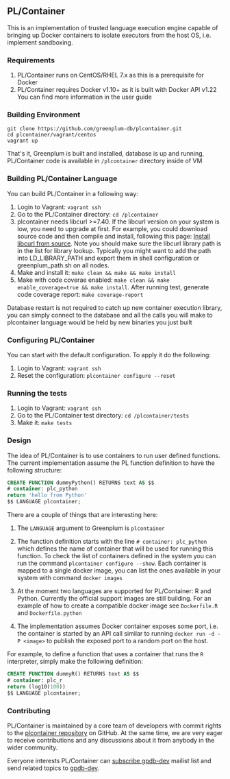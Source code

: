 ## PL/Container

This is an implementation of trusted language execution engine capable of
bringing up Docker containers to isolate executors from the host OS, i.e.
implement sandboxing.

### Requirements

1. PL/Container runs on CentOS/RHEL 7.x as this is a prerequisite for Docker
1. PL/Container requires Docker v1.10+ as it is built with Docker API v1.22
You can find more information in the user guide

### Building Environment

```shell
git clone https://github.com/greenplum-db/plcontainer.git
cd plcontainer/vagrant/centos
vagrant up
```

That's it, Greenplum is built and installed, database is up and running,
PL/Container code is available in `/plcontainer` directory inside of VM

### Building PL/Container Language

You can build PL/Container in a following way:

1. Login to Vagrant: `vagrant ssh`
1. Go to the PL/Container directory: `cd /plcontainer`
1. plcontainer needs libcurl >=7.40. If the libcurl version on your system is low, you need to upgrade at first. For example, you could download source code and then compile and install, following this page: [Install libcurl from source](https://curl.haxx.se/docs/install.html). Note you should make sure the libcurl library path is in the list for library lookup. Typically you might want to add the path into LD_LIBRARY_PATH and export them in shell configuration or greenplum_path.sh on all nodes.
1. Make and install it: `make clean && make && make install`
1. Make with code coverae enabled: `make clean && make enable_coverage=true && make install`. After running test, generate code coverage report: `make coverage-report`

Database restart is not required to catch up new container execution library,
you can simply connect to the database and all the calls you will make to
plcontainer language would be held by new binaries you just built


### Configuring PL/Container

You can start with the default configuration. To apply it do the following:
1. Login to Vagrant: `vagrant ssh`
1. Reset the configuration: `plcontainer configure --reset`

### Running the tests

1. Login to Vagrant: `vagrant ssh`
1. Go to the PL/Container test directory: `cd /plcontainer/tests`
1. Make it: `make tests`

### Design

The idea of PL/Container is to use containers to run user defined functions. The current implementation assume the PL function definition to have the following structure:

```sql
CREATE FUNCTION dummyPython() RETURNS text AS $$
# container: plc_python
return 'hello from Python'
$$ LANGUAGE plcontainer;
```

There are a couple of things that are interesting here:

1. The `LANGUAGE` argument to Greenplum is `plcontainer`

1. The function definition starts with the line `# container: plc_python` which defines the name of container that will be used for running this function. To check the list of containers defined in the system you can run the command `plcontainer configure --show`. Each container is mapped to a single docker image, you can list the ones available in your system with command `docker images`

1. At the moment two languages are supported for PL/Container: R and Python. Currently the official support images are still building. For an example of how to create a compatible docker image see `Dockerfile.R` and `Dockerfile.python`

1. The implementation assumes Docker container exposes some port, i.e. the container is started by an API call similar to running `docker run -d -P <image>` to publish the exposed port to a random port on the host.


For example, to define a function that uses a container that runs the `R`
interpreter, simply make the following definition:
```sql
CREATE FUNCTION dummyR() RETURNS text AS $$
# container: plc_r
return (log10(100))
$$ LANGUAGE plcontainer;
```


### Contributing
PL/Container is maintained by a core team of developers with commit rights to the [plcontainer repository](https://github.com/greenplum-db/plcontainer) on GitHub. At the same time, we are very eager to receive contributions and any discussions about it from anybody in the wider community.

Everyone interests PL/Container can [subscribe gpdb-dev](mailto:gpdb-dev+subscribe@greenplum.org) mailist list and send related topics to [gpdb-dev](mailto:gpdb-dev@greenplum.org).
